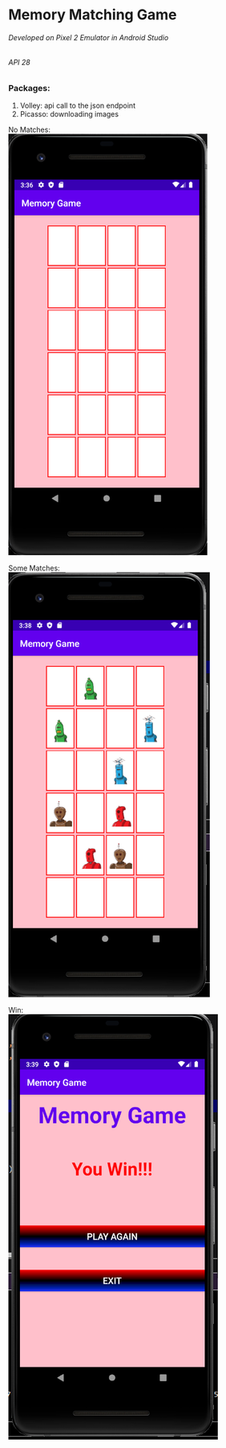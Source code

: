 # Memory Matching Game

###### Developed on Pixel 2 Emulator in Android Studio
###### API 28

### Packages:

1. Volley: api call to the json endpoint
2. Picasso: downloading images

No Matches:           
![alt text](/images/noMatch.PNG "No Matches made")

Some Matches:  
![alt text](/images/someMatches.PNG "Some Matches made")

Win:        
![alt text](/images/win.PNG "Player Wins")
